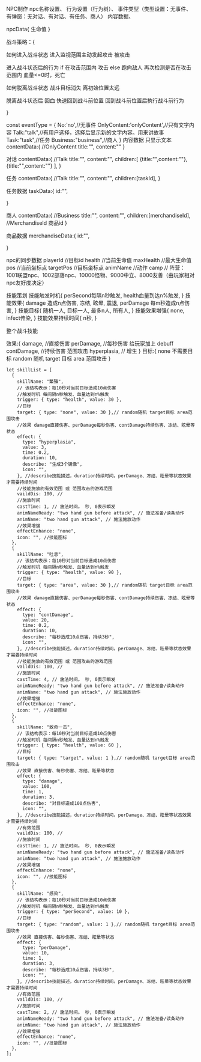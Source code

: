 
NPC制作
npc名称设置、
行为设置（行为树）、
事件类型（类型设置：无事件、
有弹窗：无对话、有对话、有任务、商人）
内容数据、

npcData{
    生命值
}

战斗策略：{

如何进入战斗状态
    进入监视范围主动发起攻击
    被攻击

进入战斗状态后的行为
    if 在攻击范围内
        攻击
    else 
        跑向敌人
        再次检测是否在攻击范围内
    血量<=0时，死亡

如何脱离战斗状态
    战斗目标消失
    离初始位置太远

脱离战斗状态后
    回血
    快速回到战斗前位置
    回到战斗前位置后执行战斗前行为
    
}




const eventType = {
    No:'no',//无事件
    OnlyContent:'onlyContent',//只有文字内容
    Talk:"talk",//有用户选择，选择后显示新的文字内容。用来讲故事
    Task:"task",//任务
    Business:"business",//商人
}
内容数据
只显示文本
contentData:{
    //OnlyContent
    title:"",
    content:""
}

对话
contentData:{
    //Talk
    title:"",
    content:"",
    children:[
        {title:"",content:""},
        {title:"",content:""}
    ], 
}

任务
contentData:{
    //Talk
    title:"",
    content:"",
    children:[taskId], 
}

任务数据
taskData:{
    id:"",

}

商人
contentData:{
    //Business
    title:"",
    content:"",
    children:[merchandiseId], //MerchandiseId 商品id
}

商品数据
merchandiseData:{
    id:"",
    
}

npc的同步数据
playerId //目标id
health //当前生命值
maxHealth //最大生命值
pos //当前坐标点
targetPos //目标坐标点
animName //动作
camp // 阵营：1001联盟npc、1002部落npc、10000怪物、9000中立、8000友善（由玩家相对npc友好度决定）

技能策划
技能触发时机{
    perSecond每隔n秒触发,
    health血量到达n%触发,
}
技能效果{
    damage 造成n点伤害,
    冻结,
    眩晕,
    震退,
    perDamage 每m秒造成n点伤害,
}
技能目标{
    随机一人,
    目标一人,
    最多n人,
    所有人,
}
技能效果增强{
    none,
    infect传染,
}
技能效果持续时间{ 
    n秒,
}

整个战斗技能

效果:{
damage, //直接伤害
perDamage, //每秒伤害 给玩家加上 debuff
contDamage, //持续伤害 范围攻击
hyperplasia, // 增生
} 
目标:{
    none 不需要目标
    random 随机 
    target 目标 
    area 范围攻击
}


    let skillList = [
      {
        skillName: "繁殖",
        // 该结构表示：每10秒对当前目标造成10点伤害
        //触发时机 每间隔n秒触发、血量达到n%触发
        trigger: { type: "health", value: 30 },
        //目标
        target: { type: "none", value: 30 },// random随机 target目标 area范围攻击
        //效果 damage直接伤害、perDamage每秒伤害、contDamage持续伤害、冻结、眩晕等状态
        effect: {
          type: "hyperplasia",
          value: 3,
          time: 0.2,
          duration: 10,
          describe: "生成3个镜像",
          icon: "",
        }, //describe技能描述，duration持续时间。perDamage、冻结、眩晕等状态效果才需要持续时间
        //技能施放的有效范围 或 范围攻击的游戏范围
        vaildDis: 100, //  
        //施放时间
        castTime: 1, // 施法时间。 秒, 0表示瞬发
        animNameReady: "two hand gun before attack", // 施法准备/读条动作
        animName: "two hand gun attack", // 施法施放动作
        //效果增强
        effectEnhance: "none",
        icon: "", //技能图标
      },
      {
        skillName: "吐息",
        // 该结构表示：每10秒对当前目标造成10点伤害
        //触发时机 每间隔n秒触发、血量达到n%触发
        trigger: { type: "health", value: 90 },
        //目标
        target: { type: "area", value: 30 },// random随机 target目标 area范围攻击
        //效果 damage直接伤害、perDamage每秒伤害、contDamage持续伤害、冻结、眩晕等状态
        effect: {
          type: "contDamage",
          value: 20,
          time: 0.2,
          duration: 10,
          describe: "每秒造成10点伤害，持续3秒",
          icon: "",
        }, //describe技能描述，duration持续时间。perDamage、冻结、眩晕等状态效果才需要持续时间
        //技能施放的有效范围 或 范围攻击的游戏范围
        vaildDis: 100, //  
        //施放时间
        castTime: 4, // 施法时间。 秒, 0表示瞬发
        animNameReady: "two hand gun before attack", // 施法准备/读条动作
        animName: "two hand gun attack", // 施法施放动作
        //效果增强
        effectEnhance: "none",
        icon: "", //技能图标
      },
      {
        skillName: "致命一击",
        // 该结构表示：每10秒对当前目标造成10点伤害
        //触发时机 每间隔n秒触发、血量达到n%触发
        trigger: { type: "health", value: 60 },
        //目标
        target: { type: "target", value: 1 },// random随机 target目标 area范围攻击
        //效果 直接伤害、每秒伤害、冻结、眩晕等状态
        effect: {
          type: "damage",
          value: 100,
          time: 1,
          duration: 3,
          describe: "对目标造成100点伤害",
          icon: "",
        }, //describe技能描述，duration持续时间。perDamage、冻结、眩晕等状态效果才需要持续时间
        //有效范围
        vaildDis: 100, //  
        //施放时间
        castTime: 1, // 施法时间。 秒, 0表示瞬发
        animNameReady: "two hand gun before attack", // 施法准备/读条动作
        animName: "two hand gun attack", // 施法施放动作
        //效果增强
        effectEnhance: "none",
        icon: "", //技能图标
      },
      {
        skillName: "感染",
        // 该结构表示：每10秒对当前目标造成10点伤害
        //触发时机 每间隔n秒触发、血量达到n%触发
        trigger: { type: "perSecond", value: 10 },
        //目标
        target: { type: "random", value: 1 },// random随机 target目标 area范围攻击
        //效果 直接伤害、每秒伤害、冻结、眩晕等状态
        effect: {
          type: "perDamage",
          value: 10,
          time: 1,
          duration: 3,
          describe: "每秒造成10点伤害，持续3秒",
          icon: "",
        }, //describe技能描述，duration持续时间。perDamage、冻结、眩晕等状态效果才需要持续时间
        //有效范围
        vaildDis: 100, //  
        //施放时间
        castTime: 2, // 施法时间。 秒, 0表示瞬发
        animNameReady: "two hand gun before attack", // 施法准备/读条动作
        animName: "two hand gun attack", // 施法施放动作
        //效果增强
        effectEnhance: "none",
        icon: "", //技能图标
      },
    ];